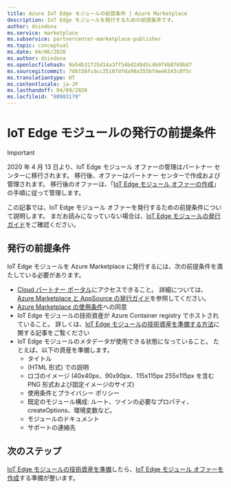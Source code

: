```yaml
---
title: Azure IoT Edge モジュールの前提条件 | Azure Marketplace
description: IoT Edge モジュールを発行するための前提条件です。
author: dsindona
ms.service: marketplace
ms.subservice: partnercenter-marketplace-publisher
ms.topic: conceptual
ms.date: 04/06/2020
ms.author: dsindona
ms.openlocfilehash: 9a54b31725d14a3ff54bd2d945cd69f4b8769b87
ms.sourcegitcommit: 7d8158fcdcc25107dfda98a355bf4ee6343c0f5c
ms.translationtype: HT
ms.contentlocale: ja-JP
ms.lasthandoff: 04/09/2020
ms.locfileid: "80983179"
---
```

# <a name="iot-edge-module-publishing-prerequisites"></a>IoT Edge モジュールの発行の前提条件

>[!Important]
>2020 年 4 月 13 日より、IoT Edge モジュール オファーの管理はパートナー センターに移行されます。 移行後、オファーはパートナー センターで作成および管理されます。 移行後のオファーは、「[IoT Edge モジュール オファーの作成](https://aka.ms/AzureCreateIoT)」の手順に従って管理します。

この記事では、IoT Edge モジュール オファーを発行するための前提条件について説明します。  まだお読みになっていない場合は、[IoT Edge モジュールの発行ガイド](../..//iot-edge-module.md)をご確認ください。


## <a name="publishing-prerequisites"></a>発行の前提条件

IoT Edge モジュールを Azure Marketplace に発行するには、次の前提条件を満たしている必要があります。

<!-- P2: It would be great to point to the terms of use of CPP here. This can often be a blocker for big companies and these terms of use are not anonymously visible yet.-->
- [Cloud パートナー ポータル](https://cloudpartner.azure.com/)にアクセスできること。 詳細については、 [Azure Marketplace と AppSource の発行ガイド](https://docs.microsoft.com/azure/marketplace/marketplace-publishers-guide)を参照してください。
- [Azure Marketplace の使用条件](https://azure.microsoft.com/support/legal/marketplace-terms/)への同意
- IoT Edge モジュールの技術資産が Azure Container registry でホストされていること。  詳しくは、[IoT Edge モジュールの技術資産を準備する方法](./cpp-create-technical-assets.md)に関する記事をご覧ください
- IoT Edge モジュールのメタデータが使用できる状態になっていること。 たとえば、以下の資産を準備します。
    - タイトル
    - (HTML 形式) での説明
    - ロゴのイメージ (40x40px、90x90px、115x115px 255x115px を含むPNG 形式および固定イメージのサイズ)
    - 使用条件とプライバシー ポリシー
    - 既定のモジュール構成: ルート、ツインの必要なプロパティ、createOptions、環境変数など。
    - モジュールのドキュメント
    - サポートの連絡先


## <a name="next-steps"></a>次のステップ

[IoT Edge モジュールの技術資産を準備](./cpp-create-technical-assets.md)したら、[IoT Edge モジュール オファーを作成](./cpp-create-offer.md)する準備が整います。 
